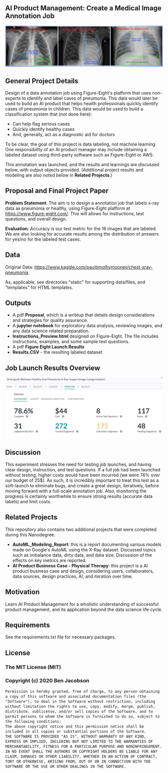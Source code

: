 ﻿[//]: # (Image References)

[image1]: ./static/images/x_ray_examples.JPG "Labeled Chest Xray Examples"
[image2]: ./static/images/JobLaunch.JPG "Results"

## AI Product Management: Create a Medical Image Annotation Job

![Labeled Chest Xray Examples][image1]


## General Project Details

Design of a data annotation job using Figure-Eight's platform that uses non-experts to identify and label cases of pneumonia.
This data would later be used to build an AI product that helps health professionals quickly identify cases of pneumonia in children. This data would be used to build a classification system that (not done here):
- Can help flag serious cases
- Quickly identify healthy cases
- And, generally, act as a diagnostic aid for doctors

To be clear, the goal of this project is data labeling, not machine learning. One responsibility of an AI product manager may include obtaining a labeled dataset using third-party software such as Figure-Eight or AWS.

This annotation was launched, and the results and learnings are discussed below, with output objects provided. (Additional project results and modeling are also noted below in **Related Projects**.)

## Proposal and Final Project Paper

**Problem Statement**: The aim is to design a annotation job that labels x-ray data as pneumonia or healthy, using Figure-Eight platform at https://www.figure-eight.com/. This will allows for instructions, test questions, and overall design.

**Evaluation**: Accuracy is our test metric for the 16 images that are labeled. We are also looking for accurate results among the distribution of answers for yes/no for the labeled test cases.

## Data
Original Data: https://www.kaggle.com/paultimothymooney/chest-xray-pneumonia.

As, applicable, see directories "static" for supporting data/files, and "templates" for HTML templates.

## Outputs
- A pdf **Proposal**, which is a writeup that details design considerations and strategies for quality assurance.
- A **jupyter notebook** for exploratory data analysis, reviewing images, and any data science related preparation.
- **Instructions_Preview.html** designed on Figure-Eight. The file includes instructions, examples, and some sample test questions.
- A pdf **Figure Eight Launch Results**
- **Results.CSV** - the resulting labeled dataset

## Job Launch Results Overview
![Results][image2]

## Discussion
This experiment stresses the need for testing job launches, and having clear design, instruction, and test questions.
If a full job had been launched without testing, higher costs would have been incurred (we were 76% over our budget of 25$).
As such, it is incredibly important to treat this test as a soft-launch to eliminate bugs, and create a great design, iteratively, before moving forward with a full-scale annotation job. Also, monitoring the progress is certainly worthwhile to ensure strong results (accurate data labels) and limit costs.

## Related Projects
This repository also contains two additional projects that were completed during this Nanodegree:
- **AutoML_Modeling_Report**: this is a report documenting various models made on Google's AutoML using the X-Ray dataset. Discussed topics such as imbalance data, dirty data, and data size. Discussion of the effects on key metrics are reported.
- **AI Product Business Case - Physical Therapy**: this project is a AI product business case and design, considering users, collaborators, data sources, design practices, AI, and iteration over time.

## Motivation
Learn AI Product Management for a wholistic understanding of successful product management, and its application beyond the data science life cycle.  

## Requirements
See the requirements.txt file for necessary packages.

## License
### The MIT License (MIT)
### Copyright (c) 2020 Ben Jacobson
```
Permission is hereby granted, free of charge, to any person obtaining a copy of this software and associated documentation files (the "Software"), to deal in the Software without restriction, including without limitation the rights to use, copy, modify, merge, publish, distribute, sublicense, and/or sell copies of the Software, and to permit persons to whom the Software is furnished to do so, subject to the following conditions:
The above copyright notice and this permission notice shall be included in all copies or substantial portions of the Software.
THE SOFTWARE IS PROVIDED "AS IS", WITHOUT WARRANTY OF ANY KIND, EXPRESS OR IMPLIED, INCLUDING BUT NOT LIMITED TO THE WARRANTIES OF MERCHANTABILITY, FITNESS FOR A PARTICULAR PURPOSE AND NONINFRINGEMENT. IN NO EVENT SHALL THE AUTHORS OR COPYRIGHT HOLDERS BE LIABLE FOR ANY CLAIM, DAMAGES OR OTHER LIABILITY, WHETHER IN AN ACTION OF CONTRACT, TORT OR OTHERWISE, ARISING FROM, OUT OF OR IN CONNECTION WITH THE SOFTWARE OR THE USE OR OTHER DEALINGS IN THE SOFTWARE.
```
